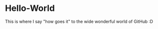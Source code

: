 Hello-World
===========

This is where I say "how goes it" to the wide wonderful world of GitHub :D

